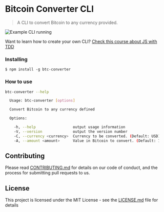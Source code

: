 # Bitcoin Converter CLI

> A CLI to convert Bitcoin to any currency provided.

![Example CLI running](img/example.gif)

Want to learn how to create your own CLI? [Check this course about JS with TDD](https://www.udemy.com/js-com-tdd-na-pratica/?couponCode=GITHUB_LINK)

### Installing

```
$ npm install -g btc-converter
```

### How to use

```sh
btc-converter --help

  Usage: btc-converter [options]

  Convert Bitcoin to any currency defined

  Options:

    -h, --help                 output usage information
    -V, --version              output the version number
    -C, --currency <currency>  Currency to be converted. (Default: USD)
    -A, --amount <amount>      Value in Bitcoin to convert. (Default: 1)
```

## Contributing

Please read [CONTRIBUTING.md](CONTRIBUTING.md) for details on our code of conduct, and the process for submitting pull requests to us.

## License

This project is licensed under the MIT License - see the [LICENSE.md](LICENSE.md) file for details
